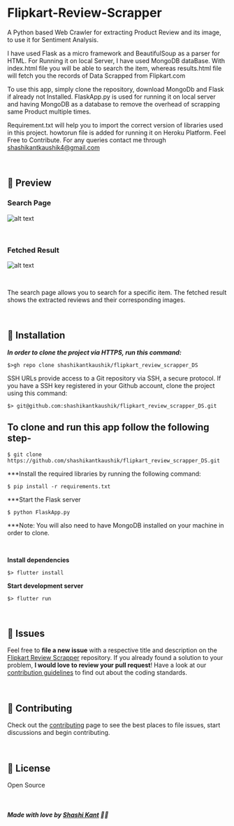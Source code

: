 # Flipkart-Review-Scrapper
A Python based Web Crawler for extracting Product Review and its image, to use it for Sentiment Analysis.

I have used Flask as a micro framework and BeautifulSoup as a parser for HTML. For Running it on local Server, I have used MongoDB dataBase.
With index.html file you will be able to search the item, whereas results.html file will fetch you the records of Data Scrapped from Flipkart.com 


To use this app, simply clone the repository, download MongoDb and Flask if already not Installed.
FlaskApp.py is used for running it on local server and having MongoDB as a database to remove the overhead of scrapping same Product multiple times.

Requirement.txt will help you to import the correct version of libraries used in this project.
howtorun file is added for running it on Heroku Platform. Feel Free to Contribute. For any queries contact me through shashikantkaushik4@gmail.com


<br>

## 🚀 Preview

### Search Page
![alt text](https://github.com/lksh97/Flipkart-Review-Scrapper/blob/main/Flipkart/Screenshot%202021-02-15%20at%206.03.19%20PM.png)

<br>

### Fetched Result
![alt text](https://github.com/lksh97/Flipkart-Review-Scrapper/blob/main/Flipkart/imgonline-com-ua-twotoone-OtX2x8pOdcw.jpg)

<br>

The search page allows you to search for a specific item. The fetched result shows the extracted reviews and their corresponding images.






<br>

## :construction_worker: Installation


***In order to clone the project via HTTPS, run this command:***

```
$>gh repo clone shashikantkaushik/flipkart_review_scrapper_DS
```

SSH URLs provide access to a Git repository via SSH, a secure protocol. If you have a SSH key registered in your Github account, clone the project using this command:

```
$> git@github.com:shashikantkaushik/flipkart_review_scrapper_DS.git
```

## To clone and run this app follow the following step-

```
$ git clone https://github.com/shashikantkaushik/flipkart_review_scrapper_DS.git

```
***Install the required libraries by running the following command:

```
$ pip install -r requirements.txt

```
***Start the Flask server

```
$ python FlaskApp.py

```

***Note: You will also need to have MongoDB installed on your machine in order to clone.

<br>


**Install dependencies**

```
$> flutter install
```

**Start development server**

```
$> flutter run
```

<br>


## :bug: Issues

Feel free to **file a new issue** with a respective title and description on the [Flipkart Review Scrapper](https://github.com/shashikantkaushik/flipkart_review_scrapper_DS/issues) repository. If you already found a solution to your problem, **I would love to review your pull request**! Have a look at our [contribution guidelines](https://github.com/shashikantkaushik/shashikantkaushik/blob/main/CONTRIBUTING.md) to find out about the coding standards.

<br>

## :tada: Contributing

Check out the [contributing](https://github.com/shashikantkaushik/shashikantkaushik/blob/main/CONTRIBUTING.md) page to see the best places to file issues, start discussions and begin contributing.

<br>

## :closed_book: License
Open Source

<br>

##### Made with love by [Shashi Kant](https://github.com/shashikantkaushik) 💜🚀
